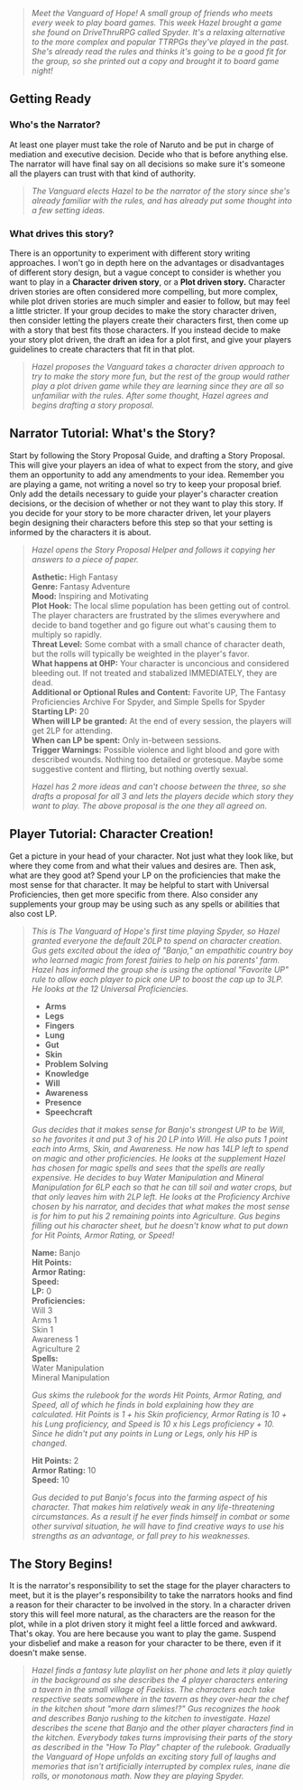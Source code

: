 > *Meet the Vanguard of Hope! A small group of friends who meets every week to play board games. This week Hazel brought a game she found on DriveThruRPG called Spyder. It's a relaxing alternative to the more complex and popular TTRPGs they've played in the past. She's already read the rules and thinks it's going to be a good fit for the group, so she printed out a copy and brought it to board game night!*

## Getting Ready
### Who's the Narrator?
At least one player must take the role of Naruto and be put in charge of mediation and executive decision. Decide who that is before anything else. The narrator will have final say on all decisions so make sure it's someone all the players can trust with that kind of authority.

> *The Vanguard elects Hazel to be the narrator of the story since she's already familiar with the rules, and has already put some thought into a few setting ideas.*

### What drives this story?
There is an opportunity to experiment with different story writing approaches. I won't go in depth here on the advantages or disadvantages of different story design, but a vague concept to consider is whether you want to play in a **Character driven story**, or a **Plot driven story.** Character driven stories are often considered more compelling, but more complex, while plot driven stories are much simpler and easier to follow, but may feel a little stricter. If your group decides to make the story character driven, then consider letting the players create their characters first, then come up with a story that best fits those characters. If you instead decide to make your story plot driven, the draft an idea for a plot first, and give your players guidelines to create characters that fit in that plot.

> *Hazel proposes the Vanguard takes a character driven approach to try to make the story more fun, but the rest of the group would rather play a plot driven game while they are learning since they are all so unfamiliar with the rules. After some thought, Hazel agrees and begins drafting a story proposal.*

## Narrator Tutorial: What's the Story?
Start by following the Story Proposal Guide, and drafting a Story Proposal. This will give your players an idea of what to expect from the story, and give them an opportunity to add any amendments to your idea. Remember you are playing a game, not writing a novel so try to keep your proposal brief. Only add the details necessary to guide your player's character creation decisions, or the decision of whether or not they want to play this story. If you decide for your story to be more character driven, let your players begin designing their characters before this step so that your setting is informed by the characters it is about.

> *Hazel opens the Story Proposal Helper and follows it copying her answers to a piece of paper.*
> 
> **Asthetic:** High Fantasy<br/>
> **Genre:** Fantasy Adventure<br/>
> **Mood:** Inspiring and Motivating<br/>
> **Plot Hook:** The local slime population has been getting out of control. The player characters are frustrated by the slimes everywhere and decide to band together and go figure out what's causing them to multiply so rapidly.<br/>
> **Threat Level:** Some combat with a small chance of character death, but the rolls will typically be weighted in the player's favor.<br/>
> **What happens at 0HP:** Your character is unconcious and considered bleeding out. If not treated and stabalized IMMEDIATELY, they are dead.<br/>
> **Additional or Optional Rules and Content:** Favorite UP, The Fantasy Proficiencies Archive For Spyder, and Simple Spells for Spyder<br/>
> **Starting LP:** 20<br/>
> **When will LP be granted:** At the end of every session, the players will get 2LP for attending.<br/>
> **When can LP be spent:** Only in-between sessions.<br/>
> **Trigger Warnings:** Possible violence and light blood and gore with described wounds. Nothing too detailed or grotesque. Maybe some suggestive content and flirting, but nothing overtly sexual.<br/>
>
> *Hazel has 2 more ideas and can't choose between the three, so she drafts a proposal for all 3 and lets the players decide which story they want to play. The above proposal is the one they all agreed on.*

## Player Tutorial: Character Creation!
Get a picture in your head of your character. Not just what they look like, but where they come from and what their values and desires are. Then ask, what are they good at? Spend your LP on the proficiencies that make the most sense for that character. It may be helpful to start with Universal Proficiencies, then get more specific from there. Also consider any supplements your group may be using such as any spells or abilities that also cost LP.

> *This is The Vanguard of Hope's first time playing Spyder, so Hazel granted everyone the default 20LP to spend on character creation. Gus gets excited about the idea of "Banjo," an empathitic country boy who learned magic from forest fairies to help on his parents' farm. Hazel has informed the group she is using the optional "Favorite UP" rule to allow each player to pick one UP to boost the cap up to 3LP. He looks at the 12 Universal Proficiencies.*
>
> * **Arms**
> * **Legs**
> * **Fingers**
> * **Lung**
> * **Gut**
> * **Skin**
> * **Problem Solving**
> * **Knowledge**
> * **Will**
> * **Awareness**
> * **Presence**
> * **Speechcraft**
>
> *Gus decides that it makes sense for Banjo's strongest UP to be Will, so he favorites it and put 3 of his 20 LP into Will. He also puts 1 point each into Arms, Skin, and Awareness. He now has 14LP left to spend on magic and other proficiencies. He looks at the supplement Hazel has chosen for magic spells and sees that the spells are really expensive. He decides to buy Water Manipulation and Mineral Manipulation for 6LP each so that he can till soil and water crops, but that only leaves him with 2LP left. He looks at the Proficiency Archive chosen by his narrator, and decides that what makes the most sense is for him to put his 2 remaining points into Agriculture.*
> *Gus begins filling out his character sheet, but he doesn't know what to put down for Hit Points, Armor Rating, or Speed!*
>
>  **Name:** Banjo<br/>
>  **Hit Points:**<br/>
>  **Armor Rating:**<br/>
>  **Speed:**<br/>
>  **LP:** 0<br/>
>  **Proficiencies:**<br/>
>  Will 3<br/>
>  Arms 1<br/>
>  Skin 1<br/>
>  Awareness 1<br/>
>  Agriculture 2<br/>
>  **Spells:**<br/>
>  Water Manipulation<br/>
>  Mineral Manipulation
>  
>  *Gus skims the rulebook for the words Hit Points, Armor Rating, and Speed, all of which he finds in bold explaining how they are calculated. Hit Points is 1 + his Skin proficiency, Armor Rating is 10 + his Lung proficiency, and Speed is 10 x his Legs proficiency + 10. Since he didn't put any points in Lung or Legs, only his HP is changed.*
>  
>  **Hit Points:** 2<br/>
>  **Armor Rating:** 10<br/>
>  **Speed:** 10
>  
>  *Gus decided to put Banjo's focus into the farming aspect of his character. That makes him relatively weak in any life-threatening circumstances. As a result if he ever finds himself in combat or some other survival situation, he will have to find creative ways to use his strengths as an advantage, or fall prey to his weaknesses.*

## The Story Begins!
It is the narrator's responsibility to set the stage for the player characters to meet, but it is the player's responsibility to take the narrators hooks and find a reason for their character to be involved in the story. In a character driven story this will feel more natural, as the characters are the reason for the plot, while in a plot driven story it might feel a little forced and awkward. That's okay. You are here because you want to play the game. Suspend your disbelief and make a reason for your character to be there, even if it doesn't make sense.

> *Hazel finds a fantasy lute playlist on her phone and lets it play quietly in the background as she describes the 4 player characters entering a tavern in the small village of Faekiss. The characters each take respective seats somewhere in the tavern as they over-hear the chef in the kitchen shout "more darn slimes!?" Gus recognizes the hook and describes Banjo rushing to the kitchen to investigate. Hazel describes the scene that Banjo and the other player characters find in the kitchen. Everybody takes turns improvising their parts of the story as described in the "How To Play" chapter of the rulebook. Gradually the Vanguard of Hope unfolds an exciting story full of laughs and memories that isn't artificially interrupted by complex rules, inane die rolls, or monotonous math. Now they are playing Spyder.*
